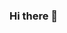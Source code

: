 ### Hi there 👋

<!--
**nsshuvo007/nsshuvo007** is a ✨ _special_ ✨ repository because its `README.md` (this file) appears on your GitHub profile.

Here are some ideas to get you started:

- 🔭 I’m currently working on ...
- 🌱 I’m currently learning ...
- 🏍️ I’m looking to bike on ...
- 🤔 I’m looking for help with ...
- 💬 Ask me about ...
- 📫 How to reach me: ...
-: ...
- ⚡ Fun fact: ...
-->
